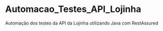 # Automacao_Testes_API_Lojinha
Automação dos testes da API da Lojinha utilizando Java com RestAssured
